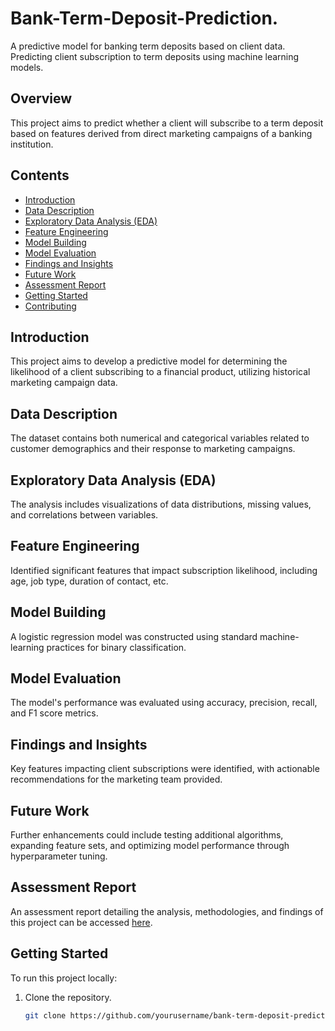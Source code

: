 # Bank-Term-Deposit-Prediction.
A predictive model for banking term deposits based on client data. Predicting client subscription to term deposits using machine learning models.

## Overview
This project aims to predict whether a client will subscribe to a term deposit based on features derived from direct marketing campaigns of a banking institution.

## Contents
- [Introduction](#introduction)
- [Data Description](#data-description)
- [Exploratory Data Analysis (EDA)](#exploratory-data-analysis-eda)
- [Feature Engineering](#feature-engineering)
- [Model Building](#model-building)
- [Model Evaluation](#model-evaluation)
- [Findings and Insights](#findings-and-insights)
- [Future Work](#future-work)
- [Assessment Report](#assessment-report)
- [Getting Started](#getting-started)
- [Contributing](#contributing)

## Introduction
This project aims to develop a predictive model for determining the likelihood of a client subscribing to a financial product, utilizing historical marketing campaign data.

## Data Description
The dataset contains both numerical and categorical variables related to customer demographics and their response to marketing campaigns.

## Exploratory Data Analysis (EDA)
The analysis includes visualizations of data distributions, missing values, and correlations between variables.

## Feature Engineering
Identified significant features that impact subscription likelihood, including age, job type, duration of contact, etc.

## Model Building
A logistic regression model was constructed using standard machine-learning practices for binary classification.

## Model Evaluation
The model's performance was evaluated using accuracy, precision, recall, and F1 score metrics.

## Findings and Insights
Key features impacting client subscriptions were identified, with actionable recommendations for the marketing team provided.

## Future Work
Further enhancements could include testing additional algorithms, expanding feature sets, and optimizing model performance through hyperparameter tuning.

## Assessment Report
An assessment report detailing the analysis, methodologies, and findings of this project can be accessed [here](https://docs.google.com/document/d/1GBvXILQBgsFkdjd8mBx9gHqmGP5_sd-YgxTuHhMQmws/edit?usp=sharing).

## Getting Started
To run this project locally:
1. Clone the repository.
   ```bash
   git clone https://github.com/yourusername/bank-term-deposit-prediction.git
